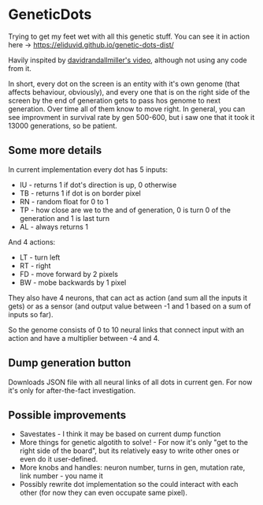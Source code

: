 # GeneticDots
Trying to get my feet wet with all this genetic stuff. You can see it in action here -> https://eliduvid.github.io/genetic-dots-dist/

Havily inspited by [davidrandallmiller's video](https://www.youtube.com/watch?v=N3tRFayqVtk), although not using any code from it.

In short, every dot on the screen is an entity with it's own genome (that affects behaviour, obviously), and every one that is on the right side of the screen by the end of generation gets to pass hos genome to next generation. Over time all of them know to move right. In general, you can see improvment in survival rate by gen 500-600, but i saw one that it took it 13000 generations, so be patient.

## Some more details
In current implementation every dot has 5 inputs:
* IU - returns 1 if dot's direction is up, 0 otherwise
* TB - returns 1 if dot is on border pixel
* RN - random float for 0 to 1
* TP - how close are we to the and of generation, 0 is turn 0 of the generation and 1 is last turn
* AL - always returns 1

And 4 actions:
* LT - turn left
* RT - right
* FD - move forward by 2 pixels
* BW - mobe backwards by 1 pixel

They also have 4 neurons, that can act as action (and sum all the inputs it gets) or as a sensor (and output value between -1 and 1 based on a sum of inputs so far).

So the genome consists of 0 to 10 neural links that connect input with an action and have a multiplier between -4 and 4.

## Dump generation button
Downloads JSON file with all neural links of all dots in current gen. For now it's only for after-the-fact investigation.

## Possible improvements
* Savestates - I think it may be based on current dump function
* More things for genetic algotith  to solve! - For now it's only "get to the right side of the board", but its relatively easy to write other ones or even do it user-defined.
* More knobs and handles: neuron number, turns in gen, mutation rate, link number - you name it
* Possibly rewrite dot implementation so the could interact with each other (for now they can even occupate same pixel).
